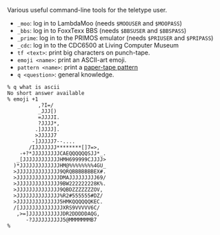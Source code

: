 
Various useful command-line tools for the teletype user.

* `_moo`: log in to LambdaMoo (needs `$MOOUSER` and `$MOOPASS`)
* `_bbs`: log in to FoxxTexx BBS (needs `$BBSUSER` and `$BBSPASS`)
* `_prime`: log in to the PRIMOS emulator (needs `$PRIUSER` and `$PRIPASS`)
* `_cdc`: log in to the CDC6500 at Living Computer Museum
* `tf <text>`: print big characters on punch-tape.
* `emoji <name>`: print an ASCII-art emoji.
* `pattern <name>`: print a [paper-tape pattern](./patterns/README.md)
* `q <question>`: general knowledge.


```
% q what is ascii
No short answer available
% emoji +1
          ,?I=/
          _JJJ[)
          =JJJJI.
          ?JJJJ*,
         .]JJJJ].
         >JJJJJ7
        -]JJJJJ7--....
       /IJJJJJJJ********[]7=>,
    -+?*JJJJJJJJJCAEQQQQQQSJJ*_.
   _[JJJJJJJJJJJJHMH699999CJJJJ>
  )*JJJJJJJJJJJJJHM@%%%%%%%%4GU_
  >JJJJJJJJJJJJJJ9QRQBBBBBBBEX#.
  >JJJJJJJJJJJJJJDMAJJJJJJJJJ69/
  >JJJJJJJJJJJJJJ9BW222222228K%.
  >JJJJJJJJJJJJJJ9QBDZZZZZZZOV,
  >JJJJJJJJJJJJJJ%R2#555555#DZ/
  >JJJJJJJJJJJJJJ5HMKQQQQQQKEC.
  /[JJJJJJJJJJJJJJXRS9VVVVV6C/
   ,>=]JJJJJJJJJJJDR2DDDDDAQG,
      -?JJJJJJJJJJ5@MMMMMMMB7
%
```
